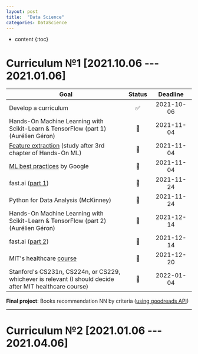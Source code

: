 ```yaml
---
layout: post
title:  "Data Science"
categories: DataScience
---
```


* content 
{:toc}


# Curriculum №1 [**2021.10.06 --- 2021.01.06**]

Goal | Status | &nbsp;&nbsp;&nbsp;Deadline&nbsp;&nbsp;&nbsp;
---|:---:|:---:|
Develop a curriculum | ✅ | 2021-10-06
Hands-On Machine Learning with Scikit-Learn & TensorFlow (part 1) (Aurélien Géron) | 🧐 | 2021-11-04
[Feature extraction](https://scikit-learn.org/stable/modules/feature_extraction.html) (study after 3rd chapter of Hands-On ML) | 🧐 | 2021-11-04
[ML best practices](https://developers.google.com/machine-learning/guides/rules-of-ml) by Google | 🧐 | 2021-11-04
fast.ai ([part 1](https://course.fast.ai/)) | 📌 | 2021-11-24
Python for Data Analysis (McKinney) | 📌 | 2021-11-24
Hands-On Machine Learning with Scikit-Learn & TensorFlow (part 2) (Aurélien Géron) | 📌 | 2021-12-14
fast.ai ([part 2](https://course19.fast.ai/part2)) | 📌 | 2021-12-14
MIT's healthcare [course](https://www.youtube.com/watch?v=vof7x8r_ZUA&list=PLUl4u3cNGP60B0PQXVQyGNdCyCTDU1Q5j) | 📌 | 2021-12-20
Stanford's CS231n, CS224n, or CS229, whichever is relevant (I should decide after MIT healthcare course) | 📌 | 2022-01-04


**Final project**: Books recommendation NN by criteria ([using goodreads API](https://www.goodreads.com/api))

___


# Curriculum №2 [**2021.01.06 --- 2021.04.06**]
